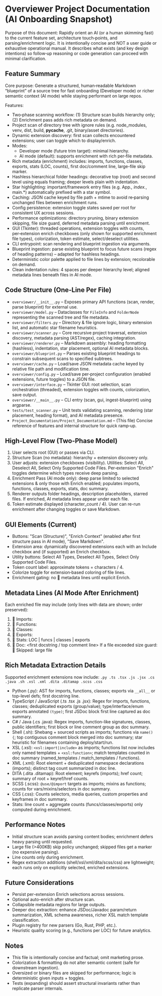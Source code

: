 # Overviewer Project Documentation (AI Onboarding Snapshot)

Purpose of this document: Rapidly orient an AI (or a human skimming fast) to the current feature set, architecture touch‑points, and parsing/enrichment logic. It is intentionally concise and NOT a user guide or exhaustive operational manual. It describes what exists (and key design intentions) so follow‑up reasoning or code generation can proceed with minimal clarification.

## Feature Summary
Core purpose: Generate a structured, human‑readable Markdown “blueprint” of a source tree for fast onboarding (Developer mode) or richer semantic context (AI mode) while staying performant on large repos.

Features:
- Two‑phase scanning workflow: (1) Structure scan builds hierarchy only; (2) Enrichment pass adds rich metadata on demand.
- Project scan of directory tree with ignore rules (e.g. node_modules, venv, dist, build, __pycache__, .git, binary/asset directories).
- Dynamic extension discovery: first scan collects encountered extensions; user can toggle which to display/enrich.
- Modes:
  - Developer mode (future trim target): minimal hierarchy.
  - AI mode (default): supports enrichment with rich per‑file metadata.
- Rich metadata (enrichment) includes: imports, functions, classes, exports, stats (LOC, counts), first doc/comment line, large-file skip marker.
- Hashless hierarchical folder headings: decorative top (root) and second level using equals framing; deeper levels plain with indentation.
- Star highlighting: important/framework entry files (e.g. App.*, index.*, main.*) automatically prefixed with a star symbol.
- Caching: JSON cache keyed by file path + mtime to avoid re‑parsing unchanged files between enrichment runs.
- Config persistence: extension toggle states saved per root for consistent UX across sessions.
- Performance optimizations: directory pruning, binary extension skipping, file size guard, deferred metadata parsing until enrichment.
- GUI (Tkinter): threaded operations, extension toggles with counts, per‑extension enrich checkboxes (only shown for supported enrichment file types), colorization, token estimate, select/deselect utilities.
- CLI entrypoint: scan rendering and blueprint ingestion via arguments.
- Blueprint ingestion: parse existing blueprint to focus future scans (regex of heading patterns) – adapted for hashless headings.
- Deterministic color palette applied to file lines by extension; recolorable on demand.
- Clean indentation rules: 4 spaces per deeper hierarchy level; aligned metadata lines beneath files in AI mode.

## Code Structure (One‑Line Per File)
- `overviewer/__init__.py` – Exposes primary API functions (scan, render, parse blueprint) for external use.
- `overviewer/model.py` – Dataclasses for `FileInfo` and `FolderNode` representing the scanned tree and file metadata.
- `overviewer/filters.py` – Directory & file ignore logic, binary extension list, and automatic star filename heuristics.
- `overviewer/scanner.py` – Core recursive project traversal, extension discovery, metadata parsing (AST/regex), caching integration.
- `overviewer/renderer.py` – Markdown assembly: heading formatting (hashless), indentation, star placement, optional AI metadata blocks.
- `overviewer/blueprint.py` – Parses existing blueprint headings to constrain subsequent scans to specified subtrees.
- `overviewer/cache.py` – Load/save JSON metadata cache keyed by relative file path and modification time.
- `overviewer/config.py` – Load/save per‑project configuration (enabled extensions, future toggles) to a JSON file.
- `overviewer/interface.py` – Tkinter GUI: root selection, scan orchestration (threaded), extension toggles with counts, colorization, save output.
- `overviewer/__main__.py` – CLI entry (scan, gui, ingest-blueprint) using argparse.
- `tests/test_scanner.py` – Unit tests validating scanning, rendering (star placement, heading format), and AI metadata presence.
- `Project_Documentation/Project_Documentation.md` – (This file) Concise reference of features and internal structure for quick ramp‑up.

## High-Level Flow (Two-Phase Model)
1. User selects root (GUI) or passes via CLI.
2. Structure Scan (no metadata): hierarchy + extension discovery only.
3. User adjusts: extension checkboxes (visibility). Utilities: Select All, Deselect All, Select Only Supported Code Files. Per‑extension "Enrich" toggles determine which types receive deep parsing.
4. Enrichment Pass (AI mode only): deep parse limited to selected extensions & only those with Enrich enabled; populates imports, functions, classes, exports, stats, doc summary.
5. Renderer outputs folder headings, description placeholders, starred files. If enriched, AI metadata lines appear under each file.
6. Token estimate displayed (character_count / 4). User can re-run enrichment after changing toggles or save Markdown.

## GUI Elements (Current)
- Buttons: "Scan (Structure)", "Enrich Context" (enabled after first structure pass in AI mode), "Save Markdown".
- Extension area: dynamically discovered extensions each with an Include checkbox and (if supported) an Enrich checkbox.
- Utility buttons: Select All Types, Deselect All Types, Select Only Supported Code Files.
- Token count label: approximate tokens = characters / 4.
- Colorize toggle for extension‑based coloring of file lines.
- Enrichment gating: no 📕 metadata lines until explicit Enrich.

## Metadata Lines (AI Mode After Enrichment)
Each enriched file may include (only lines with data are shown; order preserved):
1. 📕 Imports: <list>
2. 📕 Functions: <list>
3. 📕 Classes: <list>
4. 📕 Exports: <list>
5. 📕 Stats: LOC <n> | funcs <f> | classes <c> | exports <e>
6. 📕 Doc: <first docstring / top comment line>
If a file exceeded size guard: 📕 Skipped: large file

## Rich Metadata Extraction Details
Supported enrichment extensions now include: `.py .ts .tsx .js .jsx .cs .java .sh .xsl .xml .dita .ditamap .scss .css`

- Python (.py): AST for imports, functions, classes; exports via `__all__` or top-level defs; first docstring line.
- TypeScript / JavaScript (.ts .tsx .js .jsx): Regex for imports, functions, classes; deduplicated exports (group/value); type/interface/enum exports annotated `(type)`; first JSDoc block first line captured as doc summary.
- C# / Java (.cs .java): Regex imports, function-like signatures, classes, public identifiers; first block or line comment group as doc summary.
- Shell (.sh): Shebang + sourced scripts as imports; functions via `name() {`; top contiguous comment block merged into doc summary; star heuristic for filenames containing deploy/start/run.
- XSL (.xsl): `<xsl:import|include>` as imports; functions list now includes only named templates + `<xsl:function>`; match templates counted in doc summary (named_templates / match_templates / functions).
- XML (.xml): Root element + deduplicated namespace declarations (imports); distinct tag count summarized in doc line.
- DITA (.dita .ditamap): Root element; keyrefs (imports); href count; summary of root + keyref/href counts.
- SCSS (.scss): `@use/@import` targets as imports; mixins as functions; counts for vars/mixins/selectors in doc summary.
- CSS (.css): Counts selectors, media queries, custom properties and keyframes in doc summary.
- Stats: line count + aggregate counts (funcs/classes/exports) only computed during enrichment.

## Performance Notes
- Initial structure scan avoids parsing content bodies; enrichment defers heavy parsing until requested.
- Large file (>400KB) skip policy unchanged; skipped files get a marker (no expensive parsing).
- Line counts only during enrichment.
- Regex extraction additions (shell/xsl/xml/dita/scss/css) are lightweight; each runs only on explicitly selected, enriched extensions.

## Future Considerations
- Persist per-extension Enrich selections across sessions.
- Optional auto-enrich after structure scan.
- Collapsible metadata regions for large outputs.
- Deeper doc extraction: enhance JSDoc/Javadoc param/return summarization, XML schema awareness, richer XSL match template classification.
- Plugin registry for new parsers (Go, Rust, PHP, etc.).
- Heuristic quality scoring (e.g., functions per LOC) for future analytics.

## Notes
- This file is intentionally concise and factual; omit marketing prose.
- Colorization & formatting do not alter semantic content (safe for downstream ingestion).
- Oversized or binary files are skipped for performance; logic is deterministic given inputs + toggles.
- Tests (expanding) should assert structural invariants rather than replicate parser internals.

